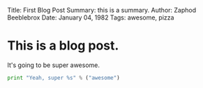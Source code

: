 Title: First Blog Post
Summary: this is a summary.
Author: Zaphod Beeblebrox
Date: January 04, 1982
Tags: awesome, pizza

# This is a blog post.

It's going to be super awesome.

```python
print "Yeah, super %s" % ("awesome")
```
